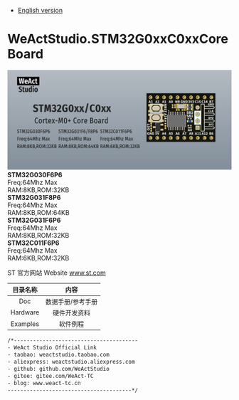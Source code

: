 * [English version](./README.md)
# WeActStudio.STM32G0xxC0xxCoreBoard
![display](Images/1.png)
**STM32G030F6P6**  
Freq:64Mhz Max  
RAM:8KB,ROM:32KB  
**STM32G031F8P6**  
Freq:64Mhz Max  
RAM:8KB,ROM:64KB  
**STM32G031F6P6**  
Freq:64Mhz Max  
RAM:8KB,ROM:32KB  
**STM32C011F6P6**  
Freq:64Mhz Max  
RAM:6KB,ROM:32KB   

ST 官方网站 Website www.st.com

|目录名称|内容|
| :--:|:--:|
|Doc| 数据手册/参考手册|
|Hardware| 硬件开发资料|
|Examples|软件例程|

```
/*---------------------------------------
- WeAct Studio Official Link
- taobao: weactstudio.taobao.com
- aliexpress: weactstudio.aliexpress.com
- github: github.com/WeActStudio
- gitee: gitee.com/WeAct-TC
- blog: www.weact-tc.cn
---------------------------------------*/
```